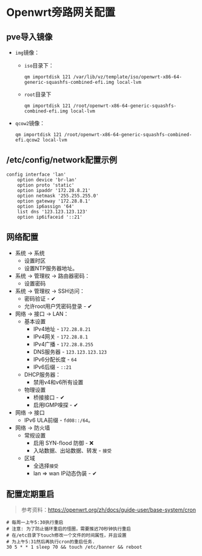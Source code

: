 # Openwrt旁路网关配置

## pve导入镜像

+ `img`镜像：

  + `iso`目录下：

    ```shell
    qm importdisk 121 /var/lib/vz/template/iso/openwrt-x86-64-generic-squashfs-combined-efi.img local-lvm
    ```

  + `root`目录下

    ```shell
    qm importdisk 121 /root/openwrt-x86-64-generic-squashfs-combined-efi.img local-lvm
    ```

+ `qcow2`镜像：

  ```shell
  qm importdisk 121 /root/openwrt-x86-64-generic-squashfs-combined-efi.qcow2 local-lvm
  ```

## /etc/config/network配置示例

```shell
config interface 'lan'
	option device 'br-lan'
	option proto 'static'
	option ipaddr '172.28.8.21'
	option netmask '255.255.255.0'
	option gateway '172.28.8.1'
	option ip6assign '64'
	list dns '123.123.123.123'
	option ip6ifaceid '::21'
```

## 网络配置

+ 系统 -> 系统
  + 设置时区
  + 设置NTP服务器地址。
+ 系统 -> 管理权 -> 路由器密码：
  + 设置密码
+ 系统 -> 管理权 -> SSH访问：
  + 密码验证 - ✔
  + 允许root用户凭密码登录 - ✔
+ 网络 -> 接口 -> LAN：
  + 基本设置
    + IPv4地址 - `172.28.8.21`
    + IPv4网关 - `172.28.8.1`
    + IPv4广播 - `172.28.8.255`
    + DNS服务器 - `123.123.123.123`
    + IPv6分配长度 - `64`
    + IPv6后缀 - `::21`
  + DHCP服务器：
    + 禁用v4和v6所有设置
  + 物理设置
    + 桥接接口 - ✔
    + 启用IGMP嗅探 - ✔
+ 网络 -> 接口
  + IPv6 ULA前缀 - `fd08::/64`。
+ 网络 -> 防火墙
  + 常规设置
    + 启用 SYN-flood 防御 - ❌
    + 入站数据、出站数据、转发 - `接受`
  + 区域
    + 全选择`接受`
    + lan => wan IP动态伪装 - ✔

## 配置定期重启

> 参考资料：<https://openwrt.org/zh/docs/guide-user/base-system/cron>

```shell
# 每周一上午5:30执行重启
# 注意: 为了防止循环重启的怪圈，需要推迟70秒钟执行重启
# 在/etc目录下touch修改一个文件的时间属性，并且设置
# 为上午5:31然后再执行cron的重启任务.
30 5 * * 1 sleep 70 && touch /etc/banner && reboot
```
